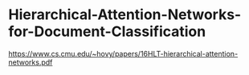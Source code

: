 # Hierarchical-Attention-Networks-for-Document-Classification
https://www.cs.cmu.edu/~hovy/papers/16HLT-hierarchical-attention-networks.pdf
